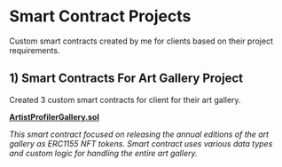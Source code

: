 # Smart Contract Projects
Custom smart contracts created by me for clients based on their project requirements.

## 1) Smart Contracts For Art Gallery Project
Created 3 custom smart contracts for client for their art gallery.

**[ArtistProfilerGallery.sol](https://github.com/CrazzyPhoton/SmartContractProjects/blob/main/Smart%20Contracts%20For%20Art%20Gallery%20Project/Artist%20Profiler%20Gallery.sol)**

*This smart contract focused on releasing the annual editions of the art gallery as ERC1155 NFT tokens. Smart contract uses various data types and custom logic for handling the entire art gallery.*
